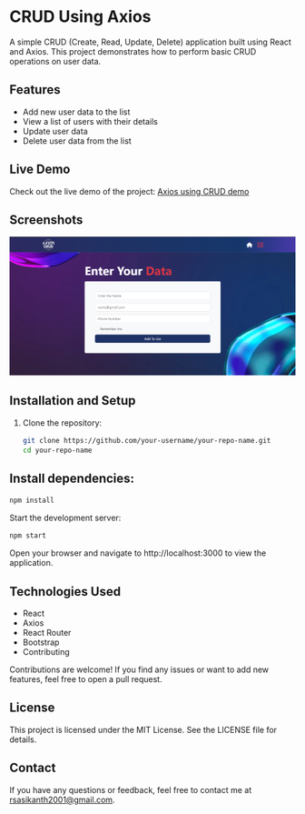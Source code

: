 # CRUD Using Axios

A simple CRUD (Create, Read, Update, Delete) application built using React and Axios. This project demonstrates how to perform basic CRUD operations on user data.

## Features

- Add new user data to the list
- View a list of users with their details
- Update user data
- Delete user data from the list

## Live Demo

Check out the live demo of the project: [Axios using CRUD demo](https://react-axios-using-crud.netlify.app/)

## Screenshots

<img src='./public/video/axios-preview.png'/>

## Installation and Setup

1. Clone the repository:

   ```bash
   git clone https://github.com/your-username/your-repo-name.git
   cd your-repo-name
   ```

## Install dependencies:

```bash
npm install
```

Start the development server:

```bash
npm start
```

Open your browser and navigate to http://localhost:3000 to view the application.

## Technologies Used

- React
- Axios
- React Router
- Bootstrap
- Contributing

Contributions are welcome! If you find any issues or want to add new features, feel free to open a pull request.

## License

This project is licensed under the MIT License. See the LICENSE file for details.

## Contact

If you have any questions or feedback, feel free to contact me at rsasikanth2001@gmail.com.
